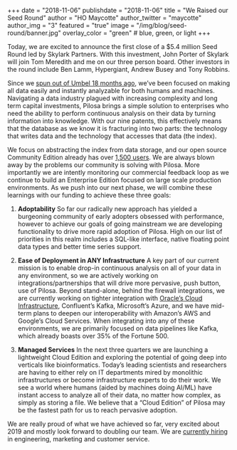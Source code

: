 +++
date = "2018-11-06"
publishdate = "2018-11-06"
title = "We Raised our Seed Round"
author = "HO Maycotte"
author_twitter = "maycotte"
author_img = "3"
featured = "true"
image = "/img/blog/seed-round/banner.jpg"
overlay_color = "green" # blue, green, or light
+++

Today, we are excited to announce the first close of a $5.4 million Seed Round led by Skylark Partners. With this investment, John Porter of Skylark will join Tom Meredith and me on our three person board. Other investors in the round include Ben Lamm, Hypergiant, Andrew Busey and Tony Robbins.

<!--more-->

Since we [spun out of Umbel 18 months ago](https://www.statesman.com/news/20170509/austin-based-umbel-spinoff-pilosa-is-pushing-its-big-data-indexing-at-this-weeks-oscon), we’ve been focused on making all data easily and instantly analyzable for both humans and machines. Navigating a data industry plagued with increasing complexity and long term capital investments, Pilosa brings a simple solution to enterprises who need the ability to perform continuous analysis on their data by turning information into knowledge. With our nine patents, this effectively means that the database as we know it is fracturing into two parts: the technology that writes data and the technology that accesses that data (the index). 
 
We focus on abstracting the index from data storage, and our open source Community Edition already has over [1,500 users](https://github.com/pilosa/pilosa/stargazers). We are always blown away by the problems our community is solving with Pilosa. More importantly we are intently monitoring our commercial feedback loop as we continue to build an Enterprise Edition focused on large scale production environments. As we push into our next phase, we will combine these learnings with our funding to achieve these three goals:
 
1. **Adoptability**
So far our radically new approach has yielded a burgeoning community of early adopters obsessed with performance, however to achieve our goals of going mainstream we are developing functionality to drive more rapid adoption of Pilosa. High on our list of priorities in this realm includes a SQL-like interface, native floating point data types and better time series support.
 
2. **Ease of Deployment in ANY Infrastructure**
A key part of our current mission is to enable drop-in continuous analysis on all of your data in any environment, so we are actively working on integrations/partnerships that will drive more pervasive, push button, use of Pilosa. Beyond stand-alone, behind the firewall integrations, we are currently working on tighter integration with [Oracle’s Cloud Infrastructure](http://oracle.com/corporate/pressrelease/inaugural-austin-startup-class-101118.html), Confluent’s Kafka, Microsoft’s Azure, and we have mid-term plans to deepen our interoperability with Amazon’s AWS and Google’s Cloud Services. When integrating into any of these environments, we are primarily focused on data pipelines like Kafka, which already boasts over 35% of the Fortune 500.
 
3. **Managed Services**
In the next three quarters we are launching a lightweight Cloud Edition and exploring the potential of going deep into verticals like bioinformatics. Today’s leading scientists and researchers are having to either rely on IT departments mired by monolithic infrastructures or become infrastructure experts to do their work. We see a world where humans (aided by machines doing AI/ML) have instant access to analyze all of their data, no matter how complex, as simply as storing a file. We believe that a “Cloud Edition” of Pilosa may be the fastest path for us to reach pervasive adoption.
 
We are really proud of what we have achieved so far, very excited about 2019 and mostly look forward to doubling our team. We are [currently hiring](https://www.pilosa.com/careers/) in engineering, marketing and customer service. 



